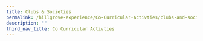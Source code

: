 ```yaml
---
title: Clubs & Societies
permalink: /hillgrove-experience/Co-Curricular-Activties/clubs-and-societies/
description: ""
third_nav_title: Co Curricular Activties
---
```

